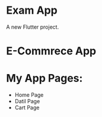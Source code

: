 # Exam App

A new Flutter project.

# E-Commrece App

# My App Pages:
- Home Page
- Datil Page 
- Cart Page 
